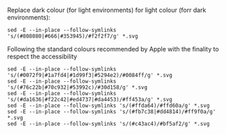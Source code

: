 Replace dark colour (for light environments) for light colour (forr dark environments):

```
sed -E --in-place --follow-symlinks 's/(#808080|#666|#353945)/#f2f2f7/g' *.svg
```

Following the standard colours recommended by Apple with the finality to respect the accessibility

```
sed -E --in-place --follow-symlinks 's/(#0072f9|#1a7fd4|#1d99f3|#5294e2)/#0084ff/g' *.svg
sed -E --in-place --follow-symlinks 's/(#76c22b|#70c932|#53992c)/#30d158/g' *.svg
sed -E --in-place --follow-symlinks 's/(#da1636|#f22c42|#ed4737|#da4453)/#ff453a/g' *.svg
sed -E --in-place --follow-symlinks 's/(#ffda64)/#ffd60a/g' *.svg
sed -E --in-place --follow-symlinks 's/(#fb7c38|#dd4814)/#ff9f0a/g' *.svg
sed -E --in-place --follow-symlinks 's/(#c43ac4)/#bf5af2/g' *.svg
```